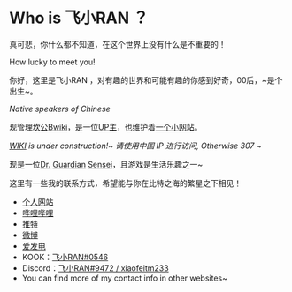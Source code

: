 # Who is 飞小RAN ？
真可悲，你什么都不知道，在这个世界上没有什么是不重要的！

How lucky to meet you!

你好，这里是飞小RAN ，对有趣的世界和可能有趣的你感到好奇，00后，~是个出生~。

*Native speakers of Chinese*

现管理[坎公Bwiki](https://wiki.biligame.com/gt/User:646195980)，是一位[UP主](https://space.bilibili.com/646195980)，也维护着[一个小网站](https://hitfun.top)。

*[WIKI](https://wiki.hitfun.top/arona/%E9%A6%96%E9%A1%B5) is under construction!*~ *请使用中国 IP 进行访问, Otherwise 307* ~ 

现是一位[Dr.](https://ak.hypergryph.com) [Guardian](https://www.guardiantales.com) [Sensei](https://bluearchive.jp)，且游戏是生活乐趣之一~

这里有一些我的联系方式，希望能与你在比特之海的繁星之下相见！

* [个人网站](https://hitfun.top)
* [哔哩哔哩](https://space.bilibili.com/646195980)
* [推特](https://twitter.com/xiaofeiTM233)
* [微博](https://weibo.com/u/7713449059)
* [爱发电](https://afdian.net/@xiaofeitm233)
* KOOK：[飞小RAN#0546](https://kook.top/cj1xLX)
* Discord：[飞小RAN#9472 / xiaofeitm233](https://discord.com/users/1091986244650672258)
* You can find more of my contact info in other websites~
